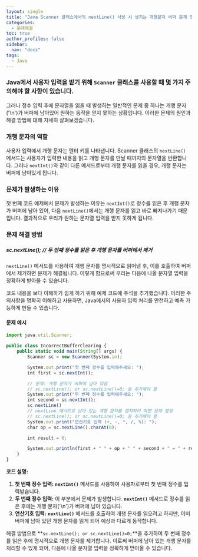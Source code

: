 ```yaml
---
layout: single
title: "Java Scanner 클래스에서의 nextLine() 사용 시 생기는 개행문자 버퍼 문제 및 해결 방법"
categories: 
  - 문제해결
toc: true
author_profiles: false
sidebar:
  nav: "docs"
tags:
  - Java
---
```


### Java에서 사용자 입력을 받기 위해 `Scanner` 클래스를 사용할 때 몇 가지 주의해야 할 사항이 있습니다.

그러나 정수 입력 후에 문자열을 읽을 때 발생하는 일반적인 문제 중 하나는 개행 문자('\n')가 버퍼에 남아있어 원하는 동작을 얻지 못하는 상황입니다. 이러한 문제의 원인과 해결 방법에 대해 자세히 살펴보겠습니다.

### 개행 문자의 역할

사용자 입력에서 개행 문자는 엔터 키를 나타냅니다. Scanner 클래스의 `nextLine()` 메서드는 사용자가 입력한 내용을 읽고 개행 문자를 만날 때까지의 문자열을 반환합니다. 그러나 `nextInt()`와 같이 다른 메서드로부터 개행 문자를 읽을 경우, 개행 문자는 버퍼에 남아있게 됩니다.

### 문제가 발생하는 이유

첫 번째 코드 예제에서 문제가 발생하는 이유는 `nextInt()`로 정수를 읽은 후 개행 문자가 버퍼에 남아 있어, 다음 `nextLine()`에서는 개행 문자를 읽고 바로 빠져나가기 때문입니다. 결과적으로 우리가 원하는 문자열 입력을 받지 못하게 됩니다.

### 문제 해결 방법

##### sc.nextLine();  // 두 번째 정수를 읽은 후 개행 문자를 버퍼에서 제거

`nextLine()` 메서드를 사용하여 개행 문자를 명시적으로 읽어낸 후, 이를 호출하여 버퍼에서 제거하면 문제가 해결됩니다. 이렇게 함으로써 우리는 다음에 나올 문자열 입력을 정확하게 받아올 수 있습니다.

코드 내용을 보다 이해하기 쉽게 하기 위해 예제 코드에 주석을 추가했습니다. 이러한 주의사항을 명확히 이해하고 사용하면, Java에서의 사용자 입력 처리를 안전하고 예측 가능하게 만들 수 있습니다.

#### 문제 예시
```jsx
import java.util.Scanner;

public class IncorrectBufferClearing {
    public static void main(String[] args) {
        Scanner sc = new Scanner(System.in);

        System.out.print("첫 번째 정수를 입력해주세요: ");
        int first = sc.nextInt();

        // 문제: 개행 문자가 버퍼에 남아 있음
      	// sc.nextLine(); or sc.nextLine()=0; 응 추가해야 함
        System.out.print("두 번째 정수를 입력해주세요: ");
        int second = sc.nextInt();
        sc.nextLine()
        // nextLine 메서드로 남아 있는 개행 문자를 캡처하려 하면 문제 발생
        // sc.nextLine(); or sc.nextLine()=0; 응 추가해야 함
        System.out.print("연산기호 입력 (+, -, *, /, %): ");
        char op = sc.nextLine().charAt(0); 

        int result = 0;

        System.out.println(first + " " + op + " " + second + " = " + result);
    }
}
```

**코드 설명:**

1. **첫 번째 정수 입력:** **`nextInt()`** 메서드를 사용하여 사용자로부터 첫 번째 정수를 입력받습니다.
2. **두 번째 정수 입력:** 이 부분에서 문제가 발생합니다. **`nextInt()`** 메서드로 정수를 읽은 후에는 개행 문자('\n')가 버퍼에 남아 있습니다.
3. **연산기호 입력:** **`nextLine()`** 메서드를 호출하여 개행 문자를 읽으려고 하지만, 이미 버퍼에 남아 있던 개행 문자를 읽게 되어 예상과 다르게 동작합니다.

해결 방법으로 **`sc.nextLine(); or sc.nextLine()=0;`**을 추가하여 두 번째 정수를 읽은 후에 명시적으로 개행 문자를 제거합니다. 이로써 버퍼에 남아 있는 개행 문자를 처리할 수 있게 되어, 다음에 나올 문자열 입력을 정확하게 받아올 수 있습니다.